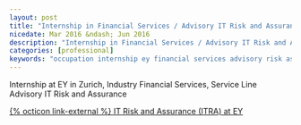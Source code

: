```yaml
---
layout: post
title: "Internship in Financial Services / Advisory IT Risk and Assurance, EY, Zurich"
nicedate: Mar 2016 &ndash; Jun 2016
description: "Internship in Financial Services / Advisory IT Risk and Assurance, EY, Zurich"
categories: [professional]
keywords: "occupation internship ey financial services advisory risk assurance switzerland"
---
```


Internship at EY in Zurich, Industry Financial Services, Service Line Advisory IT Risk and Assurance


[{% octicon link-external %} IT Risk and Assurance (ITRA) at EY](https://fscareers.ey.com/service-lines/advisory)

